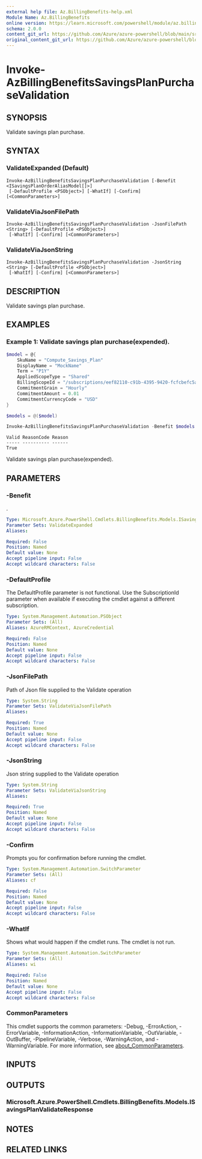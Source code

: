 ```yaml
---
external help file: Az.BillingBenefits-help.xml
Module Name: Az.BillingBenefits
online version: https://learn.microsoft.com/powershell/module/az.billingbenefits/invoke-azbillingbenefitssavingsplanpurchasevalidation
schema: 2.0.0
content_git_url: https://github.com/Azure/azure-powershell/blob/main/src/BillingBenefits/BillingBenefits/help/Invoke-AzBillingBenefitsSavingsPlanPurchaseValidation.md
original_content_git_url: https://github.com/Azure/azure-powershell/blob/main/src/BillingBenefits/BillingBenefits/help/Invoke-AzBillingBenefitsSavingsPlanPurchaseValidation.md
---
```


# Invoke-AzBillingBenefitsSavingsPlanPurchaseValidation

## SYNOPSIS
Validate savings plan purchase.

## SYNTAX

### ValidateExpanded (Default)
```
Invoke-AzBillingBenefitsSavingsPlanPurchaseValidation [-Benefit <ISavingsPlanOrderAliasModel[]>]
 [-DefaultProfile <PSObject>] [-WhatIf] [-Confirm] [<CommonParameters>]
```

### ValidateViaJsonFilePath
```
Invoke-AzBillingBenefitsSavingsPlanPurchaseValidation -JsonFilePath <String> [-DefaultProfile <PSObject>]
 [-WhatIf] [-Confirm] [<CommonParameters>]
```

### ValidateViaJsonString
```
Invoke-AzBillingBenefitsSavingsPlanPurchaseValidation -JsonString <String> [-DefaultProfile <PSObject>]
 [-WhatIf] [-Confirm] [<CommonParameters>]
```

## DESCRIPTION
Validate savings plan purchase.

## EXAMPLES

### Example 1: Validate savings plan purchase(expended).
```powershell
$model = @{
    SkuName = "Compute_Savings_Plan"
    DisplayName = "MockName"
    Term = "P1Y"
    AppliedScopeType = "Shared"
    BillingScopeId = "/subscriptions/eef82110-c91b-4395-9420-fcfcbefc5a47"
    CommitmentGrain = "Hourly"
    CommitmentAmount = 0.01
    CommitmentCurrencyCode = "USD"
}

$models = @($model)

Invoke-AzBillingBenefitsSavingsPlanPurchaseValidation -Benefit $models
```

```output
Valid ReasonCode Reason
----- ---------- ------
True
```

Validate savings plan purchase(expended).

## PARAMETERS

### -Benefit
.

```yaml
Type: Microsoft.Azure.PowerShell.Cmdlets.BillingBenefits.Models.ISavingsPlanOrderAliasModel[]
Parameter Sets: ValidateExpanded
Aliases:

Required: False
Position: Named
Default value: None
Accept pipeline input: False
Accept wildcard characters: False
```

### -DefaultProfile
The DefaultProfile parameter is not functional.
Use the SubscriptionId parameter when available if executing the cmdlet against a different subscription.

```yaml
Type: System.Management.Automation.PSObject
Parameter Sets: (All)
Aliases: AzureRMContext, AzureCredential

Required: False
Position: Named
Default value: None
Accept pipeline input: False
Accept wildcard characters: False
```

### -JsonFilePath
Path of Json file supplied to the Validate operation

```yaml
Type: System.String
Parameter Sets: ValidateViaJsonFilePath
Aliases:

Required: True
Position: Named
Default value: None
Accept pipeline input: False
Accept wildcard characters: False
```

### -JsonString
Json string supplied to the Validate operation

```yaml
Type: System.String
Parameter Sets: ValidateViaJsonString
Aliases:

Required: True
Position: Named
Default value: None
Accept pipeline input: False
Accept wildcard characters: False
```

### -Confirm
Prompts you for confirmation before running the cmdlet.

```yaml
Type: System.Management.Automation.SwitchParameter
Parameter Sets: (All)
Aliases: cf

Required: False
Position: Named
Default value: None
Accept pipeline input: False
Accept wildcard characters: False
```

### -WhatIf
Shows what would happen if the cmdlet runs.
The cmdlet is not run.

```yaml
Type: System.Management.Automation.SwitchParameter
Parameter Sets: (All)
Aliases: wi

Required: False
Position: Named
Default value: None
Accept pipeline input: False
Accept wildcard characters: False
```

### CommonParameters
This cmdlet supports the common parameters: -Debug, -ErrorAction, -ErrorVariable, -InformationAction, -InformationVariable, -OutVariable, -OutBuffer, -PipelineVariable, -Verbose, -WarningAction, and -WarningVariable. For more information, see [about_CommonParameters](http://go.microsoft.com/fwlink/?LinkID=113216).

## INPUTS

## OUTPUTS

### Microsoft.Azure.PowerShell.Cmdlets.BillingBenefits.Models.ISavingsPlanValidateResponse

## NOTES

## RELATED LINKS
